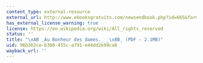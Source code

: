 ```yaml
---
content_type: external-resource
external_url: http://www.ebooksgratuits.com/newsendbook.php?id=665&format=pdf
has_external_license_warning: true
license: https://en.wikipedia.org/wiki/All_rights_reserved
status: ''
title: "\xAB _Au Bonheur des dames._ _\xBB_ (PDF - 2.1MB)"
uid: 96b362ce-b300-455c-a791-e44dd2e99ca8
wayback_url: ''
---
```

